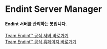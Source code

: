 # Endint Server Manager
<h4> Endint 서버를 관리하는 봇입니다. </h4>

<a href="https://discord.gg/WxjQaPK">Team Endint™ 공식 서버 바로가기</a> <br>
<a href="http://intteam.co.kr">Team Endint™ 공식 홈페이지 바로가기</a>
